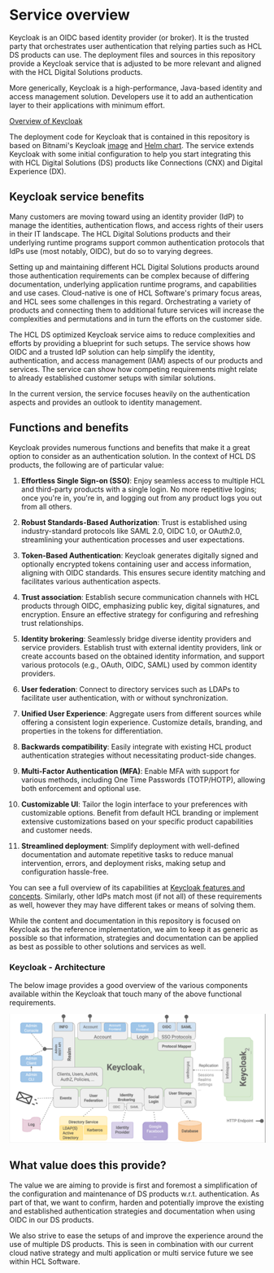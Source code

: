 # Service overview

Keycloak is an OIDC based identity provider (or broker). It is the trusted party that orchestrates user authentication that relying parties such as HCL DS products can use. The deployment files and sources in this repository provide a Keycloak service that is adjusted to be more relevant and aligned with the HCL Digital Solutions products.

More generically, Keycloak is a high-performance, Java-based identity and access management solution. Developers use it to add an authentication layer to their applications with minimum effort.

[Overview of Keycloak](https://www.keycloak.org/)

The deployment code for Keycloak that is contained in this repository is based on Bitnami's Keycloak [image](https://hub.docker.com/r/bitnami/keycloak/) and [Helm chart](https://bitnami.com/stack/keycloak/helm). The service extends Keycloak with some initial configuration to help you start integrating this with HCL Digital Solutions (DS) products like Connections (CNX) and Digital Experience (DX).

## Keycloak service benefits

Many customers are moving toward using an identity provider (IdP) to manage the identities, authentication flows, and access rights of their users in their IT landscape. The HCL Digital Solutions products and their underlying runtime programs support common authentication protocols that IdPs use (most notably, OIDC), but do so to varying degrees.

Setting up and maintaining different HCL Digital Solutions products around those authentication requirements can be complex because of differing documentation, underlying application runtime programs, and capabilities and use cases. Cloud-native is one of HCL Software's primary focus areas, and HCL sees some challenges in this regard. Orchestrating a variety of products and connecting them to additional future services will increase the complexities and permutations and in turn the efforts on the customer side.

The HCL DS optimized Keycloak service aims to reduce complexities and efforts by providing a blueprint for such setups. The service shows how OIDC and a trusted IdP solution can help simplify the identity, authentication, and access management (IAM) aspects of our products and services. The service can show how competing requirements might relate to already established customer setups with similar solutions.

In the current version, the service focuses heavily on the authentication aspects and provides an outlook to identity management.

## Functions and benefits

Keycloak provides numerous functions and benefits that make it a great option to consider as an authentication solution. In the context of HCL DS products, the following are of particular value:

1. **Effortless Single Sign-on (SSO)**: Enjoy seamless access to multiple HCL and third-party products with a single login. No more repetitive logins; once you're in, you're in, and logging out from any product logs you out from all others.

2. **Robust Standards-Based Authorization**: Trust is established using industry-standard protocols like SAML 2.0, OIDC 1.0, or OAuth2.0, streamlining your authentication processes and user expectations.

3. **Token-Based Authentication**: Keycloak generates digitally signed and optionally encrypted tokens containing user and access information, aligning with OIDC standards. This ensures secure identity matching and facilitates various authentication aspects.

4. **Trust association**: Establish secure communication channels with HCL products through OIDC, emphasizing public key, digital signatures, and encryption. Ensure an effective strategy for configuring and refreshing trust relationships.

5. **Identity brokering**: Seamlessly bridge diverse identity providers and service providers. Establish trust with external identity providers, link or create accounts based on the obtained identity information, and support various protocols (e.g., OAuth, OIDC, SAML) used by common identity providers.

6. **User federation**: Connect to directory services such as LDAPs to facilitate user authentication, with or without synchronization.

7. **Unified User Experience**: Aggregate users from different sources while offering a consistent login experience. Customize details, branding, and properties in the tokens for differentiation.

8. **Backwards compatibility**: Easily integrate with existing HCL product authentication strategies without necessitating product-side changes.

9. **Multi-Factor Authentication (MFA)**: Enable MFA with support for various methods, including One Time Passwords (TOTP/HOTP), allowing both enforcement and optional use.

10. **Customizable UI**: Tailor the login interface to your preferences with customizable options. Benefit from default HCL branding or implement extensive customizations based on your specific product capabilities and customer needs.

11. **Streamlined deployment**: Simplify deployment with well-defined documentation and automate repetitive tasks to reduce manual intervention, errors, and deployment risks, making setup and configuration hassle-free.

You can see a full overview of its capabilities at [Keycloak features and concepts](https://www.keycloak.org/docs/latest/server_admin/index.html#features). Similarly, other IdPs match most (if not all) of these requirements as well, however they may have different takes or means of solving them.

While the content and documentation in this repository is focused on Keycloak as the reference implementation, we aim to keep it as generic as possible so that information, strategies and documentation can be applied as best as possible to other solutions and services as well.

### Keycloak - Architecture

The below image provides a good overview of the various components available within the Keycloak that touch many of the above functional requirements.

![Keycloak - Architecture](./images/keycloak-architecture-overview.png)

## What value does this provide?

The value we are aiming to provide is first and foremost a simplification of the configuration and maintenance of DS products w.r.t. authentication. As part of that, we want to confirm, harden and potentially improve the existing and established authentication strategies and documentation when using OIDC in our DS products.

We also strive to ease the setups of and improve the experience around the use of multiple DS products. This is seen in combination with our current cloud native strategy and multi application or multi service future we see within HCL Software.
